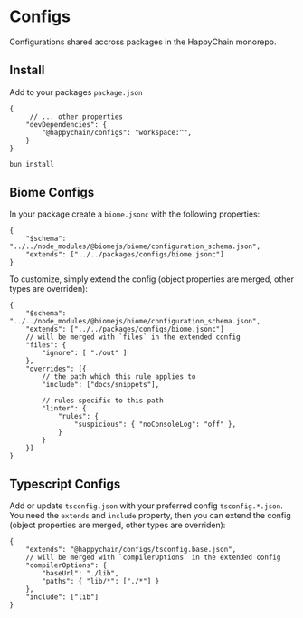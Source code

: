 # Configs

Configurations shared accross packages in the HappyChain monorepo.

## Install

Add to your packages `package.json`

```jsonc
{
     // ... other properties
    "devDependencies": {
        "@happychain/configs": "workspace:^",
    }
}
```

```sh
bun install
```

## Biome Configs

In your package create a `biome.jsonc` with the following properties:

```jsonc
{
    "$schema": "../../node_modules/@biomejs/biome/configuration_schema.json",
    "extends": ["../../packages/configs/biome.jsonc"]
}
```

To customize, simply extend the config (object properties are merged, other types are overriden):

```jsonc
{
    "$schema": "../../node_modules/@biomejs/biome/configuration_schema.json",
    "extends": ["../../packages/configs/biome.jsonc"]
    // will be merged with `files` in the extended config
	"files": {
		"ignore": [ "./out" ]
	},
	"overrides": [{
		// the path which this rule applies to
		"include": ["docs/snippets"],

		// rules specific to this path
		"linter": {
			"rules": {
				"suspicious": { "noConsoleLog": "off" },
			}
		}
	}]
}
```

## Typescript Configs

Add or update `tsconfig.json` with your preferred config `tsconfig.*.json`. You need the `extends`
and `include` property, then you can extend the config (object properties are merged, other types
are overriden):

```jsonc
{
	"extends": "@happychain/configs/tsconfig.base.json",
	// will be merged with `compilerOptions` in the extended config
	"compilerOptions": {
		"baseUrl": "./lib",
		"paths": { "lib/*": ["./*"] }
	},
	"include": ["lib"]
}
